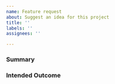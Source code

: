 ```yaml
---
name: Feature request
about: Suggest an idea for this project
title: ''
labels: ''
assignees: ''

---
```


### Summary


### Intended Outcome
